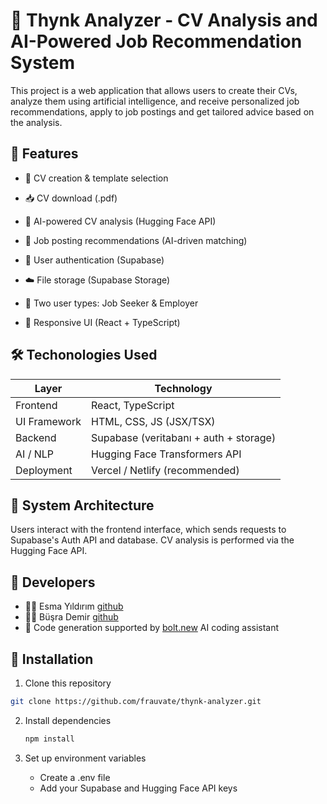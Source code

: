 # 🧠 Thynk Analyzer - CV Analysis and AI-Powered Job Recommendation System

This project is a web application that allows users to create their CVs, analyze them using artificial intelligence, and receive personalized job recommendations, apply to job postings and get tailored advice based on the analysis.

## 🚀 Features

- 📄 CV creation & template selection

- 📥 CV download (.pdf)

- 🧠 AI-powered CV analysis (Hugging Face API)

- 💼 Job posting recommendations (AI-driven matching)

- 🔐 User authentication (Supabase)

- ☁️ File storage (Supabase Storage)

- 👥 Two user types: Job Seeker & Employer

- 📱 Responsive UI (React + TypeScript)

## 🛠️ Techonologies Used

| Layer         | Technology            |
|----------------|----------------------|
| Frontend       | React, TypeScript    |
| UI Framework   | HTML, CSS, JS (JSX/TSX) |
| Backend        | Supabase (veritabanı + auth + storage) |
| AI / NLP       | Hugging Face Transformers API |
| Deployment     | Vercel / Netlify (recommended) |

## 🧩 System Architecture

Users interact with the frontend interface, which sends requests to Supabase's Auth API and database. CV analysis is performed via the Hugging Face API.

## 👥 Developers

- 👩‍💻 Esma Yıldırım [github](https://github.com/frauvate)
- 👩‍💻 Büşra Demir [github](https://github.com/busrademirrr)
- 🤖 Code generation supported by [bolt.new](https://bolt.new) AI coding assistant

## 🔧 Installation

1. Clone this repository 
  ```bash
  git clone https://github.com/frauvate/thynk-analyzer.git
  ```

2. Install dependencies
   ```bash
   npm install
   ```

3. Set up environment variables
   - Create a .env file
   - Add your Supabase and Hugging Face API keys
